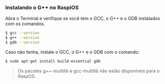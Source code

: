 ### Instalando o G++ no RaspiOS

Abra o Terminal e verifique se você tem o GCC, o G++ e o GDB instalados com os comandos.

```bash
$ gcc --version
$ g++ --version
$ gdb --version
```

Caso não tenha, instale o GCC, o G++ e o GDB com o comando:

```bash
$ sudo apt-get install build-essential gdb
```

> Os pacotes g++-multilib e gcc-multilib não estão disponíveis para o RaspOS.